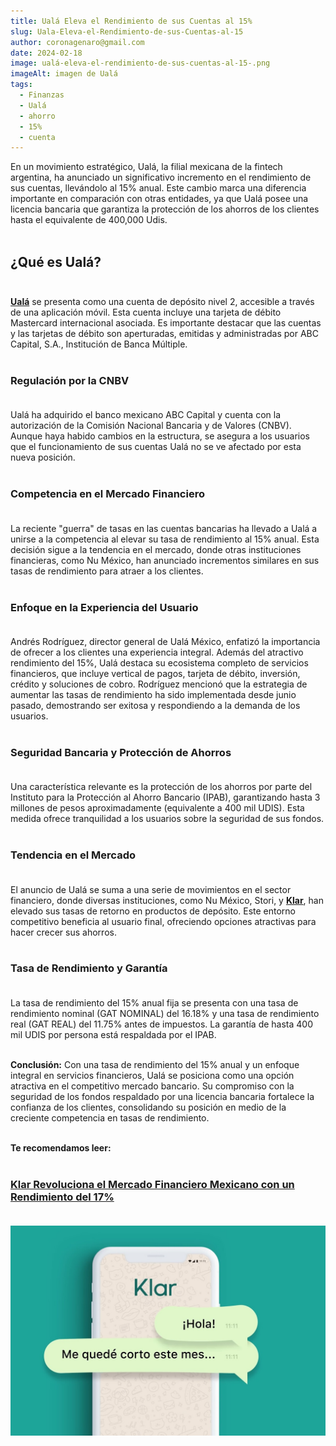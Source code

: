 ```yaml
---
title: Ualá Eleva el Rendimiento de sus Cuentas al 15%
slug: Uala-Eleva-el-Rendimiento-de-sus-Cuentas-al-15
author: coronagenaro@gmail.com
date: 2024-02-18
image: ualá-eleva-el-rendimiento-de-sus-cuentas-al-15-.png
imageAlt: imagen de Ualá
tags:
  - Finanzas
  - Ualá
  - ahorro
  - 15%
  - cuenta
---
```

En un movimiento estratégico, Ualá, la filial mexicana de la fintech argentina, ha anunciado un significativo incremento en el rendimiento de sus cuentas, llevándolo al 15% anual. Este cambio marca una diferencia importante en comparación con otras entidades, ya que Ualá posee una licencia bancaria que garantiza la protección de los ahorros de los clientes hasta el equivalente de 400,000 Udis.<br/><br/>

## **¿Qué es Ualá?**<br/><br/>

**[Ualá](https://www.uala.mx/)** se presenta como una cuenta de depósito nivel 2, accesible a través de una aplicación móvil. Esta cuenta incluye una tarjeta de débito Mastercard internacional asociada. Es importante destacar que las cuentas y las tarjetas de débito son aperturadas, emitidas y administradas por ABC Capital, S.A., Institución de Banca Múltiple.<br/><br/>

### **Regulación por la CNBV**<br/><br/>

Ualá ha adquirido el banco mexicano ABC Capital y cuenta con la autorización de la Comisión Nacional Bancaria y de Valores (CNBV). Aunque haya habido cambios en la estructura, se asegura a los usuarios que el funcionamiento de sus cuentas Ualá no se ve afectado por esta nueva posición.<br/><br/>

### **Competencia en el Mercado Financiero**<br/><br/>

La reciente "guerra" de tasas en las cuentas bancarias ha llevado a Ualá a unirse a la competencia al elevar su tasa de rendimiento al 15% anual. Esta decisión sigue a la tendencia en el mercado, donde otras instituciones financieras, como Nu México, han anunciado incrementos similares en sus tasas de rendimiento para atraer a los clientes.<br/><br/>

### **Enfoque en la Experiencia del Usuario**<br/><br/>

Andrés Rodríguez, director general de Ualá México, enfatizó la importancia de ofrecer a los clientes una experiencia integral. Además del atractivo rendimiento del 15%, Ualá destaca su ecosistema completo de servicios financieros, que incluye vertical de pagos, tarjeta de débito, inversión, crédito y soluciones de cobro. Rodríguez mencionó que la estrategia de aumentar las tasas de rendimiento ha sido implementada desde junio pasado, demostrando ser exitosa y respondiendo a la demanda de los usuarios.<br/><br/>

### **Seguridad Bancaria y Protección de Ahorros**<br/><br/>

Una característica relevante es la protección de los ahorros por parte del Instituto para la Protección al Ahorro Bancario (IPAB), garantizando hasta 3 millones de pesos aproximadamente (equivalente a 400 mil UDIS). Esta medida ofrece tranquilidad a los usuarios sobre la seguridad de sus fondos.<br/><br/>

### **Tendencia en el Mercado**<br/><br/>

El anuncio de Ualá se suma a una serie de movimientos en el sector financiero, donde diversas instituciones, como Nu México, Stori, y **[Klar](https://oasisfinanciero.com/blog/2024-02-15/klar-revoluciona-el-mercado-financiero-mexicano-con-un-rendimiento-del-17/)**, han elevado sus tasas de retorno en productos de depósito. Este entorno competitivo beneficia al usuario final, ofreciendo opciones atractivas para hacer crecer sus ahorros.<br/><br/>

### **Tasa de Rendimiento y Garantía**<br/><br/>

La tasa de rendimiento del 15% anual fija se presenta con una tasa de rendimiento nominal (GAT NOMINAL) del 16.18% y una tasa de rendimiento real (GAT REAL) del 11.75% antes de impuestos. La garantía de hasta 400 mil UDIS por persona está respaldada por el IPAB.<br/><br/>

**Conclusión:** Con una tasa de rendimiento del 15% anual y un enfoque integral en servicios financieros, Ualá se posiciona como una opción atractiva en el competitivo mercado bancario. Su compromiso con la seguridad de los fondos respaldado por una licencia bancaria fortalece la confianza de los clientes, consolidando su posición en medio de la creciente competencia en tasas de rendimiento.<br/><br/>

**T﻿e recomendamos leer:**<br/><br/>

### **[Klar Revoluciona el Mercado Financiero Mexicano con un Rendimiento del 17%](https://oasisfinanciero.com/blog/2024-02-15/klar-revoluciona-el-mercado-financiero-mexicano-con-un-rendimiento-del-17/)**<br/><br/>

[![imagen de Klar](klar.jpeg "imagen de Klar")](https://oasisfinanciero.com/blog/2024-02-15/klar-revoluciona-el-mercado-financiero-mexicano-con-un-rendimiento-del-17/)